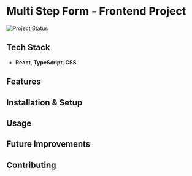 # Multi Step Form - Frontend Project

![Project Status](https://img.shields.io/badge/Project%20Status-In%20Progress-orange?style=flat-square)

## Tech Stack

- **React**, **TypeScript**, **CSS**

## Features

## Installation & Setup

## Usage

## Future Improvements

## Contributing
